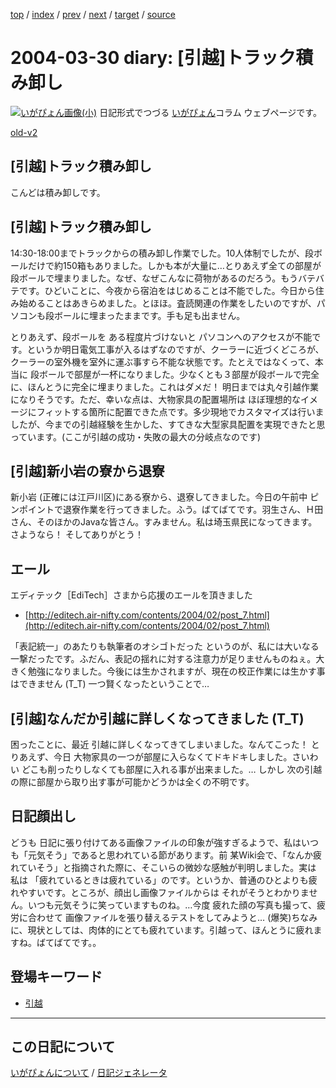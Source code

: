 [top](https://igapyon.github.io/diary/) 
 / [index](https://igapyon.github.io/diary/2004/index.html) 
 / [prev](https://igapyon.github.io/diary/2004/ig040329.html) 
 / [next](https://igapyon.github.io/diary/2004/ig040331.html) 
 / [target](https://igapyon.github.io/diary/2004/ig040330.html) 
 / [source](https://github.com/igapyon/diary/blob/gh-pages/2004/ig040330.html.src.md) 

2004-03-30 diary: [引越]トラック積み卸し
=====================================================================================================
[![いがぴょん画像(小)](https://igapyon.github.io/diary/images/iga200306s.jpg "いがぴょん")](https://igapyon.github.io/diary/memo/memoigapyon.html) 日記形式でつづる [いがぴょん](https://igapyon.github.io/diary/memo/memoigapyon.html)コラム ウェブページです。

[old-v2](ig040330-orig.html)

## [引越]トラック積み卸し

こんどは積み卸しです。


## [引越]トラック積み卸し

14:30-18:00までトラックからの積み卸し作業でした。10人体制でしたが、段ボールだけで約150箱もありました。しかも本が大量に…とりあえず全ての部屋が段ボールで埋まりました。なぜ、なぜこんなに荷物があるのだろう。もうバテバテです。ひどいことに、今夜から宿泊をはじめることは不能でした。今日から住み始めることはあきらめました。とほほ。査読関連の作業をしたいのですが、パソコンも段ボールに埋まったままです。手も足も出ません。

とりあえず、段ボールを ある程度片づけないと パソコンへのアクセスが不能です。というか明日電気工事が入るはずなのですが、クーラーに近づくどころが、クーラーの室外機を室外に運ぶ事すら不能な状態です。たとえではなくって、本当に 段ボールで部屋が一杯になりました。少なくとも３部屋が段ボールで完全に、ほんとうに完全に埋まりました。これはダメだ！ 明日までは丸々引越作業になりそうです。ただ、幸いな点は、大物家具の配置場所は ほぼ理想的なイメージにフィットする箇所に配置できた点です。多少現地でカスタマイズは行いましたが、今までの引越経験を生かした、すてきな大型家具配置を実現できたと思っています。(ここが引越の成功・失敗の最大の分岐点なのです)

## [引越]新小岩の寮から退寮

新小岩 (正確には江戸川区)にある寮から、退寮してきました。今日の午前中 ピンポイントで退寮作業を行ってきました。ふう。ばてばてです。羽生さん、Ｈ田さん、そのほかのJavaな皆さん。すみません。私は埼玉県民になってきます。さようなら！ そしてありがとう！

## エール

エディテック［EdiTech］さまから応援のエールを頂きました

* [http://editech.air-nifty.com/contents/2004/02/post_7.html](http://editech.air-nifty.com/contents/2004/02/post_7.html)

「表記統一」のあたりも執筆者のオシゴトだった というのが、私には大いなる一撃だったです。ふだん、表記の揺れに対する注意力が足りませんものねぇ。大きく勉強になりました。今後には生かされますが、現在の校正作業には生かす事はできません (T_T) 一つ賢くなったということで…

## [引越]なんだか引越に詳しくなってきました (T_T)

困ったことに、最近 引越に詳しくなってきてしまいました。なんてこった！ とりあえず、今日 大物家具の一つが部屋に入らなくてドキドキしました。さいわい どこも削ったりしなくても部屋に入れる事が出来ました。… しかし 次の引越の際に部屋から取り出す事が可能かどうかは全くの不明です。

## 日記顔出し

どうも 日記に張り付けてある画像ファイルの印象が強すぎるようで、私はいつも「元気そう」であると思われている節があります。前 某Wiki会で、「なんか疲れていそう」と指摘された際に、そこいらの微妙な感触が判明しました。実は 私は 「疲れているときは疲れている」のです。というか、普通のひとよりも疲れやすいです。ところが、顔出し画像ファイルからは それがそうとわかりません。いつも元気そうに笑っていますものね。…今度 疲れた顔の写真も撮って、疲労に合わせて 画像ファイルを張り替えるテストをしてみようと… (爆笑)ちなみに、現状としては、肉体的にとても疲れています。引越って、ほんとうに疲れますね。ばてばてです。。

## 登場キーワード

* [引越](https://igapyon.github.io/diary/keyword/moving.html)

----------------------------------------------------------------------------------------------------

## この日記について
[いがぴょんについて](https://igapyon.github.io/diary/memo/memoigapyon.html) / [日記ジェネレータ](https://github.com/igapyon/igapyonv3)

